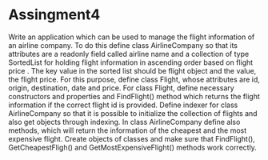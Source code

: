﻿# Assingment4
Write an application which can be used to manage the flight information of an airline company. To do this define class AirlineCompany so that its attributes are a readonly field called airline name and a collection of type SortedList for holding flight information in ascending order based on flight price . The key value in the sorted list should be flight object and the value, the flight price. For this purpose, define class Flight, whose attributes are id, origin, destination, date and price. For class Flight, define necessary constructors and properties and FindFlight() method which returns the flight information if the correct flight id is provided. Define indexer for class AirlineCompany so that it is possible to initialize the collection of flights and also get objects through indexing. In class AirlineCompany define also methods, which will return the information of the cheapest and the most expensive flight. Create objects of classes and make sure that FindFlight(), GetCheapestFligh() and GetMostExpensiveFlight() methods work correctly. 
